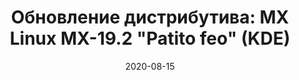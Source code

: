 ---
layout: post
title: "Обновление дистрибутива: MX Linux MX-19.2 \"Patito feo\" (KDE)"
date: 2020-08-15   
---